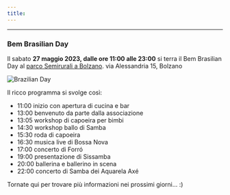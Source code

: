 ```yaml
---
title: 
---
```


---
### Bem Brasilian Day

Il sabato **27 maggio 2023, dalle ore 11:00 alle 23:00** si terra il Bem Brasilian Day al [parco Semirurali a Bolzano](https://www.google.com/maps/place/Parco+delle+Semirurali/@46.48658,11.3260175,15z/data=!4m5!3m4!1s0x0:0xb88668c95ed7951a!8m2!3d46.48658!4d11.3260175). via Alessandria 15, Bolzano

![Brazilian Day](../images/BemBrasilianDay2023-con-logo.jpg)

Il ricco programma si svolge così:
* 11:00 inizio con apertura di cucina e bar
* 13:00 benvenuto da parte dalla associazione
* 13:05 workshop di capoeira per bimbi
* 14:30 workshop ballo di Samba
* 15:30 roda di capoeira
* 16:30 musica live di Bossa Nova
* 17:00 concerto di Forró
* 19:00 presentazione di Sissamba
* 20:00 ballerina e ballerino in scena
* 22:00 concerto di Samba dei Aquarela Axé

Tornate qui per trovare più informazioni nei prossimi giorni... :)

